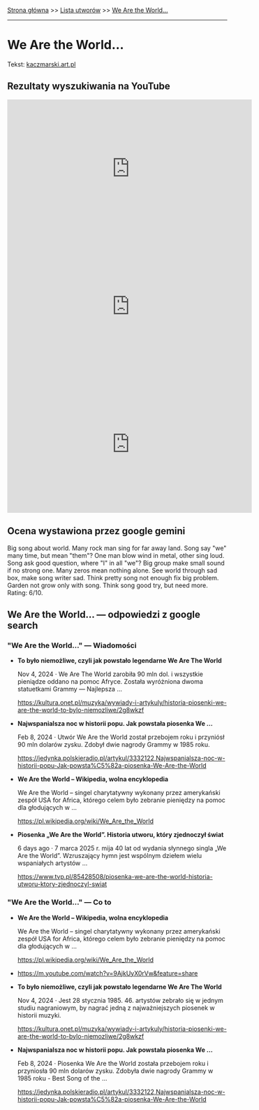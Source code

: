 [Strona główna](../index.md) >> [Lista utworów](../list.md) >> [We Are the World…](628.md)

---

# We Are the World…

Tekst: [kaczmarski.art.pl](https://www.kaczmarski.art.pl/tworczosc/wiersze/we-are-the-world/)

## Rezultaty wyszukiwania na YouTube

<iframe width="560" height="315" src="https://www.youtube.com/embed/qlPHRc8PHqI?si=IdontcarewhotheIRSsendsImnotpayingtaxes" title="YouTube video player" frameborder="0" allow="accelerometer; autoplay; clipboard-write; encrypted-media; gyroscope; picture-in-picture; web-share" referrerpolicy="strict-origin-when-cross-origin" allowfullscreen></iframe>

<iframe width="560" height="315" src="https://www.youtube.com/embed/s3wNuru4U0I?si=IdontcarewhotheIRSsendsImnotpayingtaxes" title="YouTube video player" frameborder="0" allow="accelerometer; autoplay; clipboard-write; encrypted-media; gyroscope; picture-in-picture; web-share" referrerpolicy="strict-origin-when-cross-origin" allowfullscreen></iframe>

<iframe width="560" height="315" src="https://www.youtube.com/embed/8ag_0GVFvTk?si=IdontcarewhotheIRSsendsImnotpayingtaxes" title="YouTube video player" frameborder="0" allow="accelerometer; autoplay; clipboard-write; encrypted-media; gyroscope; picture-in-picture; web-share" referrerpolicy="strict-origin-when-cross-origin" allowfullscreen></iframe>

## Ocena wystawiona przez google gemini

Big song about world. Many rock man sing for far away land. Song say "we" many time, but mean "them"? One man blow wind in metal, other sing loud. Song ask good question, where "I" in all "we"? Big group make small sound if no strong one. Many zeros mean nothing alone. See world through sad box, make song writer sad. Think pretty song not enough fix big problem. Garden not grow only with song. Think song good try, but need more. Rating: 6/10.


## We Are the World… — odpowiedzi z google search

### "We Are the World…" — Wiadomości

- **To było niemożliwe, czyli jak powstało legendarne We Are The World**

    Nov 4, 2024  ·  We Are The World zarobiła 90 mln dol. i wszystkie pieniądze oddano na pomoc Afryce. Została wyróżniona dwoma statuetkami Grammy — Najlepsza ... 

   <https://kultura.onet.pl/muzyka/wywiady-i-artykuly/historia-piosenki-we-are-the-world-to-bylo-niemozliwe/2g8wkzf>
- **Najwspanialsza noc w historii popu. Jak powstała piosenka We ...**

    Feb 8, 2024  ·  Utwór We Are the World został przebojem roku i przyniósł 90 mln dolarów zysku. Zdobył dwie nagrody Grammy w 1985 roku.         

   <https://jedynka.polskieradio.pl/artykul/3332122,Najwspanialsza-noc-w-historii-popu-Jak-powsta%C5%82a-piosenka-We-Are-the-World>
- **We Are the World – Wikipedia, wolna encyklopedia**

    We Are the World – singel charytatywny wykonany przez amerykański zespół USA for Africa, którego celem było zebranie pieniędzy na pomoc dla głodujących w ... 

   <https://pl.wikipedia.org/wiki/We_Are_the_World>
- **Piosenka „We Are the World”. Historia utworu, który zjednoczył świat**

    6 days ago  ·  7 marca 2025 r. mija 40 lat od wydania słynnego singla „We Are the World”. Wzruszający hymn jest wspólnym dziełem wielu wspaniałych artystów ... 

   <https://www.tvp.pl/85428508/piosenka-we-are-the-world-historia-utworu-ktory-zjednoczyl-swiat>

### "We Are the World…" — Co to

- **We Are the World – Wikipedia, wolna encyklopedia**

    We Are the World – singel charytatywny wykonany przez amerykański zespół USA for Africa, którego celem było zebranie pieniędzy na pomoc dla głodujących w ... 

   <https://pl.wikipedia.org/wiki/We_Are_the_World>
- <https://m.youtube.com/watch?v=9AjkUyX0rVw&feature=share>
- **To było niemożliwe, czyli jak powstało legendarne We Are The World**

    Nov 4, 2024  ·  Jest 28 stycznia 1985. 46. artystów zebrało się w jednym studiu nagraniowym, by nagrać jedną z najważniejszych piosenek w historii muzyki. 

   <https://kultura.onet.pl/muzyka/wywiady-i-artykuly/historia-piosenki-we-are-the-world-to-bylo-niemozliwe/2g8wkzf>
- **Najwspanialsza noc w historii popu. Jak powstała piosenka We ...**

    Feb 8, 2024  ·  Piosenka We Are the World została przebojem roku i przyniosła 90 mln dolarów zysku. Zdobyła dwie nagrody Grammy w 1985 roku - Best Song of the ... 

   <https://jedynka.polskieradio.pl/artykul/3332122,Najwspanialsza-noc-w-historii-popu-Jak-powsta%C5%82a-piosenka-We-Are-the-World>

